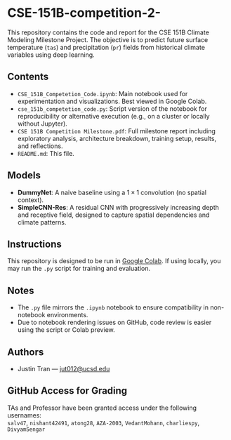 # CSE-151B-competition-2-
This repository contains the code and report for the CSE 151B Climate Modeling Milestone Project. The objective is to predict future surface temperature (`tas`) and precipitation (`pr`) fields from historical climate variables using deep learning.

## Contents

- `CSE_151B_Competetion_Code.ipynb`: Main notebook used for experimentation and visualizations. Best viewed in Google Colab.
- `cse_151b_competetion_code.py`: Script version of the notebook for reproducibility or alternative execution (e.g., on a cluster or locally without Jupyter).
- `CSE 151B Competition Milestone.pdf`: Full milestone report including exploratory analysis, architecture breakdown, training setup, results, and reflections.
- `README.md`: This file.

## Models

- **DummyNet**: A naive baseline using a $1\times1$ convolution (no spatial context).
- **SimpleCNN-Res**: A residual CNN with progressively increasing depth and receptive field, designed to capture spatial dependencies and climate patterns.

## Instructions

This repository is designed to be run in [Google Colab](https://colab.research.google.com/). If using locally, you may run the `.py` script for training and evaluation.

## Notes

- The `.py` file mirrors the `.ipynb` notebook to ensure compatibility in non-notebook environments.
- Due to notebook rendering issues on GitHub, code review is easier using the script or Colab preview.

## Authors

- Justin Tran — [jut012@ucsd.edu](mailto:jut012@ucsd.edu)

## GitHub Access for Grading

TAs and Professor have been granted access under the following usernames:  
`salv47`, `nishant42491`, `atong28`, `AZA-2003`, `VedantMohann`, `charliespy`, `DivyamSengar`
